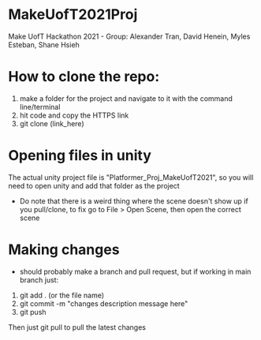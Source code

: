 # MakeUofT2021Proj
Make UofT Hackathon 2021 - Group: Alexander Tran, David Henein, Myles Esteban, Shane Hsieh

# How to clone the repo:
1. make a folder for the project and navigate to it with the command line/terminal
2. hit code and copy the HTTPS link
3. git clone (link_here)

# Opening files in unity
The actual unity project file is "Platformer_Proj_MakeUofT2021", so you will need to open unity and add that folder as the project
- Do note that there is a weird thing where the scene doesn't show up if you pull/clone, to fix go to File > Open Scene, then open the correct scene

# Making changes 
- should probably make a branch and pull request, but if working in main branch just:
1. git add . (or the file name)
2. git commit -m "changes description message here"
3. git push

Then just git pull to pull the latest changes
